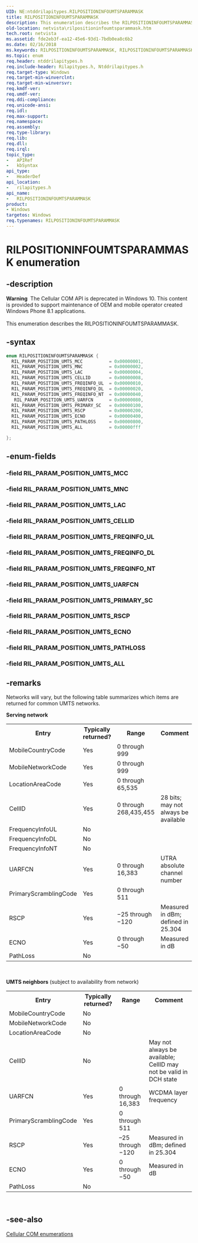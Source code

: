 ```yaml
---
UID: NE:ntddrilapitypes.RILPOSITIONINFOUMTSPARAMMASK
title: RILPOSITIONINFOUMTSPARAMMASK
description: This enumeration describes the RILPOSITIONINFOUMTSPARAMMASK.
old-location: netvista\rilpositioninfoumtsparammask.htm
tech.root: netvista
ms.assetid: fde2eb3f-ea12-45e6-93d1-7bdb0ea8c6b2
ms.date: 02/16/2018
ms.keywords: RILPOSITIONINFOUMTSPARAMMASK, RILPOSITIONINFOUMTSPARAMMASK enumeration [Network Drivers Starting with Windows Vista], RIL_PARAM_POSITION_UMTS_ALL, RIL_PARAM_POSITION_UMTS_CELLID, RIL_PARAM_POSITION_UMTS_ECNO, RIL_PARAM_POSITION_UMTS_FREQINFO_DL, RIL_PARAM_POSITION_UMTS_FREQINFO_NT, RIL_PARAM_POSITION_UMTS_FREQINFO_UL, RIL_PARAM_POSITION_UMTS_LAC, RIL_PARAM_POSITION_UMTS_MCC, RIL_PARAM_POSITION_UMTS_MNC, RIL_PARAM_POSITION_UMTS_PATHLOSS, RIL_PARAM_POSITION_UMTS_PRIMARY_SC, RIL_PARAM_POSITION_UMTS_RSCP, RIL_PARAM_POSITION_UMTS_UARFCN, netvista.rilpositioninfoumtsparammask, rilapitypes/ RIL_PARAM_POSITION_UMTS_UARFCN, rilapitypes/RILPOSITIONINFOUMTSPARAMMASK, rilapitypes/RIL_PARAM_POSITION_UMTS_ALL, rilapitypes/RIL_PARAM_POSITION_UMTS_CELLID, rilapitypes/RIL_PARAM_POSITION_UMTS_ECNO, rilapitypes/RIL_PARAM_POSITION_UMTS_FREQINFO_DL, rilapitypes/RIL_PARAM_POSITION_UMTS_FREQINFO_NT, rilapitypes/RIL_PARAM_POSITION_UMTS_FREQINFO_UL, rilapitypes/RIL_PARAM_POSITION_UMTS_LAC, rilapitypes/RIL_PARAM_POSITION_UMTS_MCC, rilapitypes/RIL_PARAM_POSITION_UMTS_MNC, rilapitypes/RIL_PARAM_POSITION_UMTS_PATHLOSS, rilapitypes/RIL_PARAM_POSITION_UMTS_PRIMARY_SC, rilapitypes/RIL_PARAM_POSITION_UMTS_RSCP
ms.topic: enum
req.header: ntddrilapitypes.h
req.include-header: Rilapitypes.h, Ntddrilapitypes.h
req.target-type: Windows
req.target-min-winverclnt:
req.target-min-winversvr:
req.kmdf-ver:
req.umdf-ver:
req.ddi-compliance:
req.unicode-ansi:
req.idl:
req.max-support:
req.namespace:
req.assembly:
req.type-library:
req.lib:
req.dll:
req.irql:
topic_type:
-	APIRef
-	kbSyntax
api_type:
-	HeaderDef
api_location:
-	rilapitypes.h
api_name:
-	RILPOSITIONINFOUMTSPARAMMASK
product:
- Windows
targetos: Windows
req.typenames: RILPOSITIONINFOUMTSPARAMMASK
---
```


# RILPOSITIONINFOUMTSPARAMMASK enumeration


## -description


<div class="alert"><b>Warning</b>  The Cellular COM API is deprecated in Windows 10. This content is provided to support maintenance of OEM and mobile operator created Windows Phone 8.1 applications.</div><div> </div>This enumeration describes the RILPOSITIONINFOUMTSPARAMMASK.




## -syntax


```cpp
enum RILPOSITIONINFOUMTSPARAMMASK {
  RIL_PARAM_POSITION_UMTS_MCC          = 0x00000001,
  RIL_PARAM_POSITION_UMTS_MNC          = 0x00000002,
  RIL_PARAM_POSITION_UMTS_LAC          = 0x00000004,
  RIL_PARAM_POSITION_UMTS_CELLID       = 0x00000008,
  RIL_PARAM_POSITION_UMTS_FREQINFO_UL  = 0x00000010,
  RIL_PARAM_POSITION_UMTS_FREQINFO_DL  = 0x00000020,
  RIL_PARAM_POSITION_UMTS_FREQINFO_NT  = 0x00000040,
   RIL_PARAM_POSITION_UMTS_UARFCN      = 0x00000080,
  RIL_PARAM_POSITION_UMTS_PRIMARY_SC   = 0x00000100,
  RIL_PARAM_POSITION_UMTS_RSCP         = 0x00000200,
  RIL_PARAM_POSITION_UMTS_ECNO         = 0x00000400,
  RIL_PARAM_POSITION_UMTS_PATHLOSS     = 0x00000800,
  RIL_PARAM_POSITION_UMTS_ALL          = 0x00000fff

};
```


## -enum-fields




### -field RIL_PARAM_POSITION_UMTS_MCC


### -field RIL_PARAM_POSITION_UMTS_MNC


### -field RIL_PARAM_POSITION_UMTS_LAC


### -field RIL_PARAM_POSITION_UMTS_CELLID


### -field RIL_PARAM_POSITION_UMTS_FREQINFO_UL


### -field RIL_PARAM_POSITION_UMTS_FREQINFO_DL


### -field RIL_PARAM_POSITION_UMTS_FREQINFO_NT


### -field RIL_PARAM_POSITION_UMTS_UARFCN


### -field RIL_PARAM_POSITION_UMTS_PRIMARY_SC


### -field RIL_PARAM_POSITION_UMTS_RSCP


### -field RIL_PARAM_POSITION_UMTS_ECNO


### -field RIL_PARAM_POSITION_UMTS_PATHLOSS


### -field RIL_PARAM_POSITION_UMTS_ALL


## -remarks



Networks will vary, but the following table summarizes which items are returned for common UMTS networks.

<b>Serving network</b>

<table>
<tr>
<th>Entry</th>
<th>Typically returned?</th>
<th>Range</th>
<th>Comment</th>
</tr>
<tr>
<td>
MobileCountryCode

</td>
<td>
Yes

</td>
<td>
0 through 999

</td>
<td>


</td>
</tr>
<tr>
<td>
MobileNetworkCode

</td>
<td>
Yes

</td>
<td>
0 through 999

</td>
<td>


</td>
</tr>
<tr>
<td>
LocationAreaCode

</td>
<td>
Yes

</td>
<td>
0 through 65,535

</td>
<td>


</td>
</tr>
<tr>
<td>
CellID

</td>
<td>
Yes

</td>
<td>
0 through 268,435,455

</td>
<td>
28 bits; may not always be available

</td>
</tr>
<tr>
<td>
FrequencyInfoUL

</td>
<td>
No

</td>
<td>


</td>
<td>


</td>
</tr>
<tr>
<td>
FrequencyInfoDL

</td>
<td>
No

</td>
<td>


</td>
<td>


</td>
</tr>
<tr>
<td>
FrequencyInfoNT

</td>
<td>
No

</td>
<td>


</td>
<td>


</td>
</tr>
<tr>
<td>
UARFCN

</td>
<td>
Yes

</td>
<td>
0 through 16,383

</td>
<td>
UTRA absolute channel number

</td>
</tr>
<tr>
<td>
PrimaryScramblingCode

</td>
<td>
Yes

</td>
<td>
0 through 511

</td>
<td>


</td>
</tr>
<tr>
<td>
RSCP

</td>
<td>
Yes

</td>
<td>
−25 through −120

</td>
<td>
 Measured in dBm; defined in 25.304

</td>
</tr>
<tr>
<td>
ECNO

</td>
<td>
Yes

</td>
<td>
0 through −50

</td>
<td>
 Measured in dB

</td>
</tr>
<tr>
<td>
PathLoss

</td>
<td>
No

</td>
<td>


</td>
<td>


</td>
</tr>
</table>
 

<b>UMTS neighbors</b> (subject to availability from network)

<table>
<tr>
<th>Entry</th>
<th>Typically returned?</th>
<th>Range</th>
<th>Comment</th>
</tr>
<tr>
<td>
MobileCountryCode

</td>
<td>
No

</td>
<td>


</td>
<td>


</td>
</tr>
<tr>
<td>
MobileNetworkCode

</td>
<td>
No

</td>
<td>


</td>
<td>


</td>
</tr>
<tr>
<td>
LocationAreaCode

</td>
<td>
No

</td>
<td>


</td>
<td>


</td>
</tr>
<tr>
<td>
CellID

</td>
<td>
No

</td>
<td>


</td>
<td>
May not always be available; CellID may not be valid in DCH state

</td>
</tr>
<tr>
<td>
UARFCN

</td>
<td>
Yes

</td>
<td>
0 through 16,383

</td>
<td>
WCDMA layer frequency

</td>
</tr>
<tr>
<td>
PrimaryScramblingCode

</td>
<td>
Yes

</td>
<td>
0 through 511

</td>
<td>


</td>
</tr>
<tr>
<td>
RSCP

</td>
<td>
Yes

</td>
<td>
–25 through −120

</td>
<td>
 Measured in dBm; defined in 25.304

</td>
</tr>
<tr>
<td>
ECNO

</td>
<td>
Yes

</td>
<td>
0 through −50

</td>
<td>
 Measured in dB

</td>
</tr>
<tr>
<td>
PathLoss

</td>
<td>
No

</td>
<td>


</td>
<td>


</td>
</tr>
</table>
 




## -see-also

<a href="https://msdn.microsoft.com/library/windows/hardware/dn946509">Cellular COM enumerations</a>



 

 


